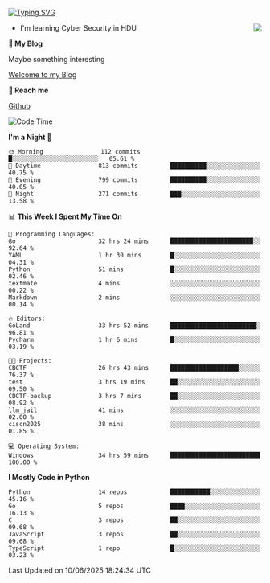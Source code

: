 [![Typing SVG](https://readme-typing-svg.herokuapp.com?font=Fira+Code&pause=1000&random=false&width=450&height=60&lines=Hello+%F0%9F%91%8B%F0%9F%8F%BB;I'm+JBNRZ)](https://git.io/typing-svg)

<a href="#">
  <img align="right" src="https://github-readme-stats.vercel.app/api?username=JBNRZ&show_icons=true&bg_color=15,f2f7fd,E0EAFC" />
</a>

- I'm learning Cyber Security in HDU

 **🌱 My Blog**

Maybe something interesting

[Welcome to my Blog](https://jbnrz.com.cn/)

 **💬 Reach me** 

[Github](https://github.com/JBNRZ)


<!--START_SECTION:waka-->
![Code Time](http://img.shields.io/badge/Code%20Time-1%2C247%20hrs%2059%20mins-blue)

**I'm a Night 🦉** 

```text
🌞 Morning                112 commits         █░░░░░░░░░░░░░░░░░░░░░░░░   05.61 % 
🌆 Daytime                813 commits         ██████████░░░░░░░░░░░░░░░   40.75 % 
🌃 Evening                799 commits         ██████████░░░░░░░░░░░░░░░   40.05 % 
🌙 Night                  271 commits         ███░░░░░░░░░░░░░░░░░░░░░░   13.58 % 
```


📊 **This Week I Spent My Time On** 

```text
💬 Programming Languages: 
Go                       32 hrs 24 mins      ███████████████████████░░   92.64 % 
YAML                     1 hr 30 mins        █░░░░░░░░░░░░░░░░░░░░░░░░   04.31 % 
Python                   51 mins             █░░░░░░░░░░░░░░░░░░░░░░░░   02.46 % 
textmate                 4 mins              ░░░░░░░░░░░░░░░░░░░░░░░░░   00.22 % 
Markdown                 2 mins              ░░░░░░░░░░░░░░░░░░░░░░░░░   00.14 % 

🔥 Editors: 
GoLand                   33 hrs 52 mins      ████████████████████████░   96.81 % 
Pycharm                  1 hr 6 mins         █░░░░░░░░░░░░░░░░░░░░░░░░   03.19 % 

🐱‍💻 Projects: 
CBCTF                    26 hrs 43 mins      ███████████████████░░░░░░   76.37 % 
test                     3 hrs 19 mins       ██░░░░░░░░░░░░░░░░░░░░░░░   09.50 % 
CBCTF-backup             3 hrs 7 mins        ██░░░░░░░░░░░░░░░░░░░░░░░   08.92 % 
llm_jail                 41 mins             ░░░░░░░░░░░░░░░░░░░░░░░░░   02.00 % 
ciscn2025                38 mins             ░░░░░░░░░░░░░░░░░░░░░░░░░   01.85 % 

💻 Operating System: 
Windows                  34 hrs 59 mins      █████████████████████████   100.00 % 
```

**I Mostly Code in Python** 

```text
Python                   14 repos            ███████████░░░░░░░░░░░░░░   45.16 % 
Go                       5 repos             ████░░░░░░░░░░░░░░░░░░░░░   16.13 % 
C                        3 repos             ██░░░░░░░░░░░░░░░░░░░░░░░   09.68 % 
JavaScript               3 repos             ██░░░░░░░░░░░░░░░░░░░░░░░   09.68 % 
TypeScript               1 repo              █░░░░░░░░░░░░░░░░░░░░░░░░   03.23 % 
```




 Last Updated on 10/06/2025 18:24:34 UTC
<!--END_SECTION:waka-->
